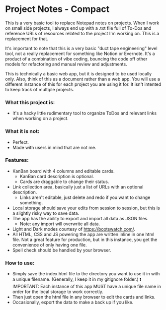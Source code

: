 # Project Notes - Compact

This is a very basic tool to replace Notepad notes on projects. When I work on small side projects, I always end up with a .txt file full of To-Dos and reference URLs of resources related to the project I'm working on. This is a replacement for that.

It's important to note that this is a very basic "duct tape engineering" level tool, not a really replacement for something like Notion or Evernote. It's a product of a combination of vibe coding, bouncing the code off other models for refactoring and manual review and adjustments.

This is technically a basic web app, but it is designed to be used locally only. Also, think of this as a document rather than a web app. You will use a different instance of this for each project you are using it for. It isn't intented to keep track of multiple projects.

### What this project is:
* It's a hacky little rudimentary tool to organize ToDos and relevant links when working on a project.

### What it is not:
* Perfect. 
* Made with users in mind that are not me.

### Features:

- KanBan board with 4 columns and editable cards.
  - KanBan card description is optional.
  - Cards are draggable to change their status.
- Link collection area, basically just a list of URLs with an optional description.
  - Links aren't editable, just delete and redo if you want to change something.
- Local storage should save your edits from session to session, but this is a slightly risky way to save data.
- The app has the ability to export and import all data as JSON files.
  - Note: any import will overwrite all data.
- Light and Dark modes courtesy of https://bootswatch.com/.
- All HTML, CSS and JS powering the app are written inline in one html file. Not a great feature for production, but in this instance, you get the convenience of only having one file.
- Spell check should be handled by your browser.

### How to use: 

- Simply save the index.html file to the directory you want to use it in with a unique filename. (Generally, I keep it in my gitignore folder.)
  :exclamation: IMPORTANT: Each instance of this app MUST have a unique file name in order for the local storage to work correctly.
- Then just open the html file in any browser to edit the cards and links.
- Occasionally, export the data to make a back up if you like. 



